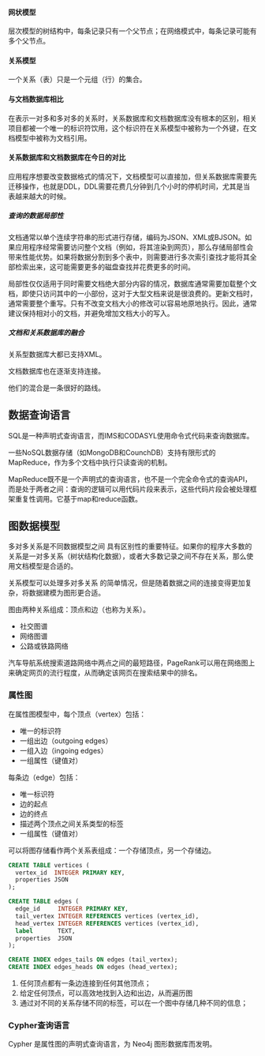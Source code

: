 #### 网状模型

层次模型的树结构中，每条记录只有一个父节点；在网络模式中，每条记录可能有多个父节点。



#### 关系模型

一个关系（表）只是一个元组（行）的集合。



#### 与文档数据库相比

在表示一对多和多对多的关系时，关系数据库和文档数据库没有根本的区别，相关项目都被一个唯一的标识符饮用，这个标识符在关系模型中被称为一个外键，在文档模型中被称为文档引用。



#### 关系数据库和文档数据库在今日的对比

应用程序想要改变数据格式的情况下，文档模型可以直接加，但关系数据库需要先迁移操作，也就是DDL，DDL需要花费几分钟到几个小时的停机时间，尤其是当表越来越大的时候。



##### 查询的数据局部性

文档通常以单个连续字符串的形式进行存储，编码为JSON、XML或BJSON。如果应用程序经常需要访问整个文档（例如，将其渲染到网页），那么存储局部性会带来性能优势。如果将数据分割到多个表中，则需要进行多次索引查找才能将其全部检索出来，这可能需要更多的磁盘查找并花费更多的时间。



局部性仅仅适用于同时需要文档绝大部分内容的情况，数据库通常需要加载整个文档，即使只访问其中的一小部份，这对于大型文档来说是很浪费的。更新文档时，通常需要整个重写。只有不改变文档大小的修改可以容易地原地执行。因此，通常建议保持相对小的文档，并避免增加文档大小的写入。



##### 文档和关系数据库的融合

关系型数据库大都已支持XML。

文档数据库也在逐渐支持连接。

他们的混合是一条很好的路线。



## 数据查询语言



SQL是一种声明式查询语言，而IMS和CODASYL使用命令式代码来查询数据库。

一些NoSQL数据存储（如MongoDB和CounchDB）支持有限形式的MapReduce，作为多个文档中执行只读查询的机制。



MapReduce既不是一个声明式的查询语言，也不是一个完全命令式的查询API，而是处于两者之间：查询的逻辑可以用代码片段来表示，这些代码片段会被处理框架重复性调用。它基于map和reduce函数。



## 图数据模型



多对多关系是不同数据模型之间 具有区别性的重要特征。如果你的程序大多数的关系是一对多关系（树状结构化数据），或者大多数记录之间不存在关系，那么使用文档模型是合适的。

关系模型可以处理多对多关系 的简单情况，但是随着数据之间的连接变得更加复杂，将数据建模为图形更合适。

图由两种关系组成：顶点和边（也称为关系）。

- 社交图谱
- 网络图谱
- 公路或铁路网络



汽车导航系统搜索道路网络中两点之间的最短路径，PageRank可以用在网络图上来确定网页的流行程度，从而确定该网页在搜索结果中的排名。



### 属性图

在属性图模型中，每个顶点（vertex）包括：

- 唯一的标识符
- 一组出边（outgoing edges）
- 一组入边（ingoing edges）
- 一组属性（键值对）

每条边（edge）包括：

- 唯一标识符
- 边的起点
- 边的终点
- 描述两个顶点之间关系类型的标签
- 一组属性（键值对）



可以将图存储看作两个关系表组成：一个存储顶点，另一个存储边。

```sql
CREATE TABLE vertices (
  vertex_id  INTEGER PRIMARY KEY,
  properties JSON
);

CREATE TABLE edges (
  edge_id     INTEGER PRIMARY KEY,
  tail_vertex INTEGER REFERENCES vertices (vertex_id),
  head_vertex INTEGER REFERENCES vertices (vertex_id),
  label       TEXT,
  properties  JSON
);

CREATE INDEX edges_tails ON edges (tail_vertex);
CREATE INDEX edges_heads ON edges (head_vertex);
```

1. 任何顶点都有一条边连接到任何其他顶点；
2. 给定任何顶点，可以高效地找到入边和出边，从而遍历图
3. 通过对不同的关系存储不同的标签，可以在一个图中存储几种不同的信息；


### Cypher查询语言

Cypher 是属性图的声明式查询语言，为 Neo4j 图形数据库而发明。
